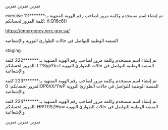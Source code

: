 
تمرين   تمرين   تمرين 

exercise 
تم إنشاء اسم مستخدم وكلمة مرور لصاحب رقم الهوية المنتهية بـ:*******111
كلمة المرور لحسابكم: /I.Q16c6))

https://emergency.nrrc.gov.sa/

المنصة الوطنية للتواصل في حالات الطوارئ النووية والإشعاعية


staging

تم إنشاء اسم مستخدم وكلمة مرور لصاحب رقم الهوية المنتهية بـ:*******222
كلمة المرور لحسابكم: Lf^8ypYb+t
المنصة الوطنية للتواصل في حالات الطوارئ النووية والإشعاعية


تم إنشاء اسم مستخدم وكلمة مرور لصاحب رقم الهوية المنتهية بـ:*******223
كلمة المرور لحسابكم: 0OP6hX/YwP
المنصة الوطنية للتواصل في حالات الطوارئ النووية والإشعاعية

تم إنشاء اسم مستخدم وكلمة مرور لصاحب رقم الهوية المنتهية بـ:*******224
كلمة المرور لحسابكم: H9!T0SZHuw
المنصة الوطنية للتواصل في حالات الطوارئ النووية والإشعاعية




 تمرين   تمرين    تمرين
